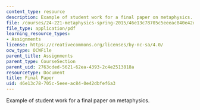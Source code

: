 ```yaml
---
content_type: resource
description: Example of student work for a final paper on metaphysics.
file: /courses/24-221-metaphysics-spring-2015/46e13c78705c5eeeac840e42dbfef6a3_MIT24_221S15_FinalPaper1.pdf
file_type: application/pdf
learning_resource_types:
- Assignments
license: https://creativecommons.org/licenses/by-nc-sa/4.0/
ocw_type: OCWFile
parent_title: Assignments
parent_type: CourseSection
parent_uid: 2763cded-5621-62ea-4393-2c4e2513818a
resourcetype: Document
title: Final Paper
uid: 46e13c78-705c-5eee-ac84-0e42dbfef6a3
---
```

Example of student work for a final paper on metaphysics.